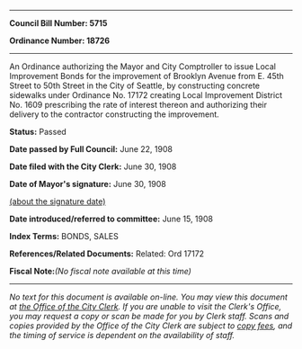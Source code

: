 

********

**Council Bill Number: 5715**
   
**Ordinance Number: 18726**
********

 An Ordinance authorizing the Mayor and City Comptroller to issue Local Improvement Bonds for the improvement of Brooklyn Avenue from E. 45th Street to 50th Street in the City of Seattle, by constructing concrete sidewalks under Ordinance No. 17172 creating Local Improvement District No. 1609 prescribing the rate of interest thereon and authorizing their delivery to the contractor constructing the improvement.

**Status:** Passed
   
**Date passed by Full Council:** June 22, 1908
   
**Date filed with the City Clerk:** June 30, 1908
   
**Date of Mayor's signature:** June 30, 1908
   
[(about the signature date)](/~public/approvaldate.htm)
   
   
   
**Date introduced/referred to committee:** June 15, 1908
   
   
**Index Terms:** BONDS, SALES

**References/Related Documents:** Related: Ord 17172

**Fiscal Note:**_(No fiscal note available at this time)_
********

_No text for this document is available on-line. You may view this document at [the Office of the City Clerk](http://www.seattle.gov/leg/clerk/contactUs.htm). If you are unable to visit the Clerk's Office, you may request a copy or scan be made for you by Clerk staff. Scans and copies provided by the Office of the City Clerk are subject to [copy fees](http://clerk.seattle.gov/~public/clerkfees.htm), and the timing of service is dependent on the availability of staff._

